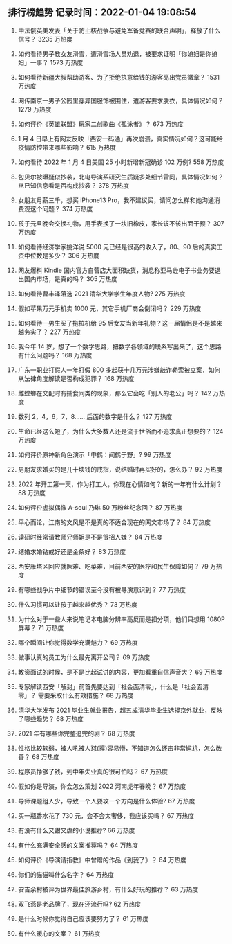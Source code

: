 
## 排行榜趋势 记录时间：2022-01-04 19:08:54
  
  1. 中法俄英美发表「关于防止核战争与避免军备竞赛的联合声明」，释放了什么信号？ 3235 万热度
    
  2. 如何看待男子教女友滑雪，遭滑雪场人员劝退，被要求证明「你媳妇是你媳妇」一事？ 1573 万热度
    
  3. 如何看待新疆大叔帮助游客、为了拒绝执意给钱的游客亮出党员徽章？ 1531 万热度
    
  4. 网传南京一男子公园里穿异国服饰被围住，遭游客要求脱衣，具体情况如何？ 1279 万热度
    
  5. 如何评价《英雄联盟》玩家二创歌曲《孤泳者》？ 673 万热度
    
  6. 1 月 4 日早上有网友反映「西安一码通」再次崩溃，真实情况如何？这可能给疫情防控带来哪些影响？ 615 万热度
    
  7. 如何看待 2022 年 1 月 4 日美国 25 小时新增新冠确诊 102 万例? 558 万热度
    
  8. 包贝尔被曝疑似抄袭，北电导演系研究生质疑多处细节雷同，具体情况如何？从已知信息看是否构成抄袭？ 378 万热度
    
  9. 女朋友月薪三千，想买 iPhone13 Pro，我不建议买，请问怎么样和她沟通消费观这个问题？ 374 万热度
    
  10. 孩子元旦晚会交换礼物，用手表换了一块旧橡皮，家长该不该出面干预？ 307 万热度
    
  11. 如何看待经济学家姚洋说 5000 元已经是很高的收入了，80、90 后的真实工资中位数是多少？ 306 万热度
    
  12. 网友爆料 Kindle 国内官方自营店大面积缺货，消息称亚马逊电子书业务要退出国内市场，是真的吗？ 305 万热度
    
  13. 如何看待曹丰泽落选 2021 清华大学学生年度人物? 275 万热度
    
  14. 假如苹果万元手机卖 1000 元，其它手机厂商会倒闭吗？ 229 万热度
    
  15. 如何看待一男生买了拖拉机给 95 后女友当新年礼物？这一届情侣是不是越来越务实了？ 227 万热度
    
  16. 我今年 14 岁，想了一个数学思路，把数学各领域的联系写出来了，这个思路有什么问题吗？ 168 万热度
    
  17. 广东一职业打假人一年打假 800 多起获十几万元涉嫌敲诈勒索被立案，如何从法律角度解读是否构成犯罪？ 168 万热度
    
  18. 雌螳螂在交配时有捕食同类的现象，那么它会吃「别人的老公」吗？ 142 万热度
    
  19. 数列 2，4，6，7，8…… 后面的数字是什么？ 127 万热度
    
  20. 生命已经这么短了，为什么大多数人还是流于世俗而不追求真正想要的？ 124 万热度
    
  21. 如何评价原神新角色演示「申鹤：闻鹤于野」? 99 万热度
    
  22. 男朋友求婚买的是几十块钱的戒指，说结婚时再买好的，怎么办？ 92 万热度
    
  23. 2022 年开工第一天，作为打工人，你现在心情如何？新的一年有什么计划？ 88 万热度
    
  24. 如何评价虚拟偶像 A-soul 乃琳 50 万粉丝纪念回？ 87 万热度
    
  25. 平心而论，江南的文风是不是真的不适合现在的网文市场了？ 84 万热度
    
  26. 读研时经常请教师兄师姐是不是很招人嫌？ 84 万热度
    
  27. 结婚求婚钻戒好还是金条好？ 83 万热度
    
  28. 西安雁塔区回应就医难、吃菜难，目前西安的医疗和民生保障如何？ 79 万热度
    
  29. 有哪些战争片中细节的错误至今没有被导演意识到？ 77 万热度
    
  30. 什么习惯可以让孩子越来越优秀？ 73 万热度
    
  31. 为什么对于一些人来说笔记本电脑分辨率高反而是扣分项，他们只想用 1080P 屏幕？ 71 万热度
    
  32. 哪个瞬间让你觉得数学充满魅力？ 69 万热度
    
  33. 做事认真的员工为什么最先离开公司？ 69 万热度
    
  34. 教资面试的时候，是不是比起试讲的内容，更加看重自信声音大？ 69 万热度
    
  35. 专家解读西安「解封」前首先要达到「社会面清零」，什么是「社会面清零」？ 需要采取什么有效措施？ 68 万热度
    
  36. 清华大学发布 2021 毕业生就业报告，超五成清华毕业生选择京外就业，反映了哪些趋势？ 68 万热度
    
  37. 2021 年有哪些你完整追完的剧？ 68 万热度
    
  38. 性格比较软弱，被人吼被人怼(㨃)容易懵，不知道怎么还击非常尴尬，怎么改善？ 68 万热度
    
  39. 程序员挣够了钱，到中年失业真的很可怕吗？ 67 万热度
    
  40. 假如你是导演，你会怎么策划 2022 河南虎年春晚？ 67 万热度
    
  41. 导师课题组人少，导致一个人要攻一个方向是什么体验? 67 万热度
    
  42. 买一瓶香水花了 730 元，会不会太奢侈，我应该买吗？ 67 万热度
    
  43. 有没有什么又甜又虐的小说推荐? 66 万热度
    
  44. 有什么充满安全感的文案推荐吗？ 64 万热度
    
  45. 如何评价《导演请指教》中曾赠的作品《到我了》？ 64 万热度
    
  46. 你们的猫猫叫什么名字？ 64 万热度
    
  47. 安吉余村被评为世界最佳旅游乡村，有什么好玩的推荐？ 63 万热度
    
  48. 双飞燕是老品牌了，现在还流行吗? 62 万热度
    
  49. 是什么时候你觉得自己应该要努力了？ 61 万热度
    
  50. 有什么暖心的文案？ 61 万热度
    